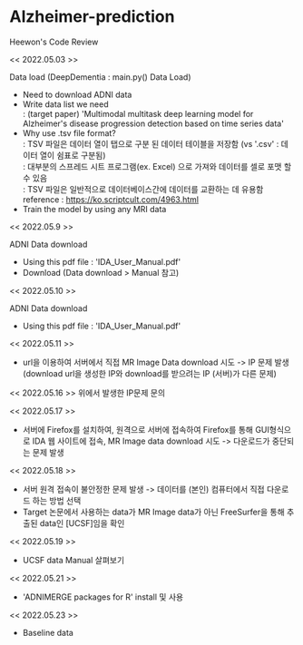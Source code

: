 # Alzheimer-prediction
Heewon's Code Review

<< 2022.05.03 >>
  
Data load (DeepDementia : main.py() Data Load)

* Need to download ADNI data
* Write data list we need   
  : (target paper) 'Multimodal multitask deep learning model for Alzheimer's disease progression detection based on time series data'
* Why use .tsv file format?  
  : TSV 파일은 데이터 열이 탭으로 구분 된 데이터 테이블을 저장함 (vs '.csv' : 데이터 열이 쉼표로 구분됨)  
  : 대부분의 스프레드 시트 프로그램(ex. Excel) 으로 가져와 데이터를 셀로 포맷 할 수 있음  
  : TSV 파일은 일반적으로 데이터베이스간에 데이터를 교환하는 데 유용함  
  reference : https://ko.scriptcult.com/4963.html
* Train the model by using any MRI data

<< 2022.05.9 >>

ADNI Data download

* Using this pdf file : 'IDA_User_Manual.pdf'
* Download  (Data download > Manual 참고)


<< 2022.05.10 >>

ADNI Data download

* Using this pdf file : 'IDA_User_Manual.pdf'


<< 2022.05.11 >>
* url을 이용하여 서버에서 직접 MR Image Data download 시도  -> IP 문제 발생 (download url을 생성한 IP와 download를 받으려는 IP (서버)가 다른 문제)

<< 2022.05.16 >> 
위에서 발생한 IP문제 문의

<< 2022.05.17 >> 
* 서버에 Firefox를 설치하여, 원격으로 서버에 접속하여 Firefox를 통해 GUI형식으로 IDA 웹 사이트에 접속, MR Image data download 시도  -> 다운로드가 중단되는 문제 발생

<< 2022.05.18 >>
* 서버 원격 접속이 불안정한 문제 발생  -> 데이터를 (본인) 컴퓨터에서 직접 다운로드 하는 방법 선택
* Target 논문에서 사용하는 data가 MR Image data가 아닌 FreeSurfer을 통해 추출된 data인 [UCSF]임을 확인

<< 2022.05.19 >>
* UCSF data Manual 살펴보기

<< 2022.05.21 >>
* 'ADNIMERGE packages for R' install 및 사용

<< 2022.05.23 >>
* Baseline data 


